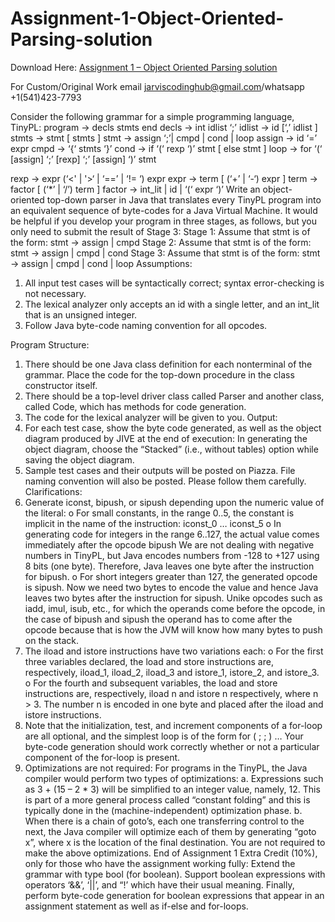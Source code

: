 # Assignment-1-Object-Oriented-Parsing-solution

Download Here: [Assignment 1 – Object Oriented Parsing solution](https://jarviscodinghub.com/assignment/assignment-1-object-oriented-parsing-solution/)

For Custom/Original Work email jarviscodinghub@gmail.com/whatsapp +1(541)423-7793

Consider the following grammar for a simple programming language, TinyPL:
program -> decls stmts end
decls -> int idlist ‘;’
idlist -> id [‘,’ idlist ]
stmts -> stmt [ stmts ]
stmt -> assign ‘;’| cmpd | cond | loop
assign -> id ‘=’ expr
cmpd -> ‘{‘ stmts ‘}’
cond -> if ‘(‘ rexp ‘)’ stmt [ else stmt ]
loop -> for ‘(‘ [assign] ‘;’ [rexp] ‘;’ [assign] ‘)’ stmt

rexp -> expr (‘<' | '>‘ | ‘==’ | ‘!= ‘) expr
expr -> term [ (‘+’ | ‘-‘) expr ]
term -> factor [ (‘*’ | ‘/’) term ]
factor -> int_lit | id | ‘(‘ expr ‘)’
Write an object-oriented top-down parser in Java that translates every TinyPL program into an
equivalent sequence of byte-codes for a Java Virtual Machine.
It would be helpful if you develop your program in three stages, as follows, but you only need to
submit the result of Stage 3:
Stage 1: Assume that stmt is of the form: stmt -> assign | cmpd
Stage 2: Assume that stmt is of the form: stmt -> assign | cmpd | cond
Stage 3: Assume that stmt is of the form: stmt -> assign | cmpd | cond | loop
Assumptions:
1. All input test cases will be syntactically correct; syntax error-checking is not necessary.
2. The lexical analyzer only accepts an id with a single letter, and an int_lit that is an
unsigned integer.
3. Follow Java byte-code naming convention for all opcodes.

Program Structure:
1. There should be one Java class definition for each nonterminal of the grammar. Place
the code for the top-down procedure in the class constructor itself.
2. There should be a top-level driver class called Parser and another class, called
Code, which has methods for code generation.
3. The code for the lexical analyzer will be given to you.
Output:
1. For each test case, show the byte code generated, as well as the object diagram
produced by JIVE at the end of execution: In generating the object diagram, choose
the “Stacked” (i.e., without tables) option while saving the object diagram.
2. Sample test cases and their outputs will be posted on Piazza. File naming convention
will also be posted. Please follow them carefully.
Clarifications:
1. Generate iconst, bipush, or sipush depending upon the numeric value of the literal:
o For small constants, in the range 0..5, the constant is implicit in the name of the instruction:
iconst_0 … iconst_5
o In generating code for integers in the range 6..127, the actual value comes immediately after
the opcode bipush We are not dealing with negative numbers in TinyPL, but Java
encodes numbers from -128 to +127 using 8 bits (one byte). Therefore, Java leaves one byte
after the instruction for bipush.
o For short integers greater than 127, the generated opcode is sipush. Now we need two
bytes to encode the value and hence Java leaves two bytes after the instruction for sipush.
Unike opcodes such as iadd, imul, isub, etc., for which the operands come before
the opcode, in the case of bipush and sipush the operand has to come after the opcode
because that is how the JVM will know how many bytes to push on the stack.
2. The iload and istore instructions have two variations each:
o For the first three variables declared, the load and store instructions are, respectively,
iload_1, iload_2, iload_3 and istore_1, istore_2, and istore_3.
o For the fourth and subsequent variables, the load and store instructions are,
respectively, iload n and istore n respectively, where n > 3. The number n is
encoded in one byte and placed after the iload and istore instructions.
3. Note that the initialization, test, and increment components of a for-loop are all optional, and
the simplest loop is of the form for ( ; ; ) … Your byte-code generation should work
correctly whether or not a particular component of the for-loop is present.
4. Optimizations are not required:
For programs in the TinyPL, the Java compiler would perform two types of optimizations:
a. Expressions such as 3 + (15 – 2 * 3) will be simplified to an integer value, namely, 12.
This is part of a more general process called “constant folding” and this is typically
done in the (machine-independent) optimization phase.
b. When there is a chain of goto’s, each one transferring control to the next, the Java
compiler will optimize each of them by generating “goto x”, where x is the location of
the final destination.
You are not required to make the above optimizations.
End of Assignment 1
Extra Credit (10%), only for those who have the assignment working fully:
Extend the grammar with type bool (for boolean). Support boolean expressions with operators
‘&&’, ‘||’, and “!’ which have their usual meaning. Finally, perform byte-code generation for
boolean expressions that appear in an assignment statement as well as if-else and for-loops.

